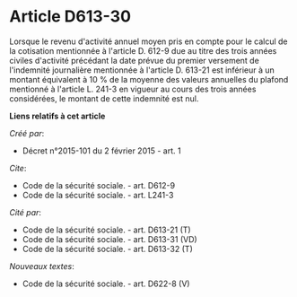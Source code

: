 # Article D613-30

Lorsque le revenu d'activité annuel moyen pris en compte pour le calcul de la cotisation mentionnée à l'article D. 612-9 due
au titre des trois années civiles d'activité précédant la date prévue du premier versement de l'indemnité journalière
mentionnée à l'article D. 613-21 est inférieur à un montant équivalent à 10 % de la moyenne des valeurs annuelles du plafond
mentionné à l'article L. 241-3 en vigueur au cours des trois années considérées, le montant de cette indemnité est nul.

**Liens relatifs à cet article**

_Créé par_:

  - Décret n°2015-101 du 2 février 2015 - art. 1

_Cite_:

  - Code de la sécurité sociale. - art. D612-9
  - Code de la sécurité sociale. - art. L241-3

_Cité par_:

  - Code de la sécurité sociale. - art. D613-21 (T)
  - Code de la sécurité sociale. - art. D613-31 (VD)
  - Code de la sécurité sociale. - art. D613-32 (T)

_Nouveaux textes_:

  - Code de la sécurité sociale. - art. D622-8 (V)
